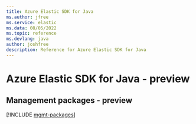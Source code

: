 ```yaml
---
title: Azure Elastic SDK for Java
ms.author: jfree
ms.service: elastic
ms.data: 08/05/2022
ms.topic: reference
ms.devlang: java
author: joshfree
description: Reference for Azure Elastic SDK for Java
---
```

# Azure Elastic SDK for Java - preview

## Management packages - preview
[!INCLUDE [mgmt-packages](elastic-mgmt-index.md)]